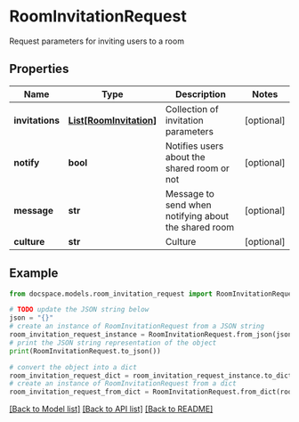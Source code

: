 # RoomInvitationRequest

Request parameters for inviting users to a room

## Properties

Name | Type | Description | Notes
------------ | ------------- | ------------- | -------------
**invitations** | [**List[RoomInvitation]**](RoomInvitation.md) | Collection of invitation parameters | [optional] 
**notify** | **bool** | Notifies users about the shared room or not | [optional] 
**message** | **str** | Message to send when notifying about the shared room | [optional] 
**culture** | **str** | Culture | [optional] 

## Example

```python
from docspace.models.room_invitation_request import RoomInvitationRequest

# TODO update the JSON string below
json = "{}"
# create an instance of RoomInvitationRequest from a JSON string
room_invitation_request_instance = RoomInvitationRequest.from_json(json)
# print the JSON string representation of the object
print(RoomInvitationRequest.to_json())

# convert the object into a dict
room_invitation_request_dict = room_invitation_request_instance.to_dict()
# create an instance of RoomInvitationRequest from a dict
room_invitation_request_from_dict = RoomInvitationRequest.from_dict(room_invitation_request_dict)
```
[[Back to Model list]](../README.md#documentation-for-models) [[Back to API list]](../README.md#documentation-for-api-endpoints) [[Back to README]](../README.md)


